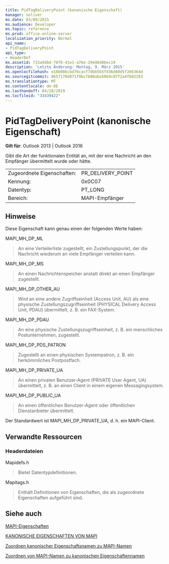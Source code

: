 ```yaml
---
title: PidTagDeliveryPoint (kanonische Eigenschaft)
manager: soliver
ms.date: 03/09/2015
ms.audience: Developer
ms.topic: reference
ms.prod: office-online-server
localization_priority: Normal
api_name:
- PidTagDeliveryPoint
api_type:
- HeaderDef
ms.assetid: 715a9dbd-78f8-41e1-a76e-29448d06ec19
description: 'Letzte Änderung: Montag, 9. März 2015'
ms.openlocfilehash: e18b08bcbd76cacf7dbb5b5fd36d80d5f266364d
ms.sourcegitcommit: 8657170d071f9bcf680aba50b9c07f2a4fb82283
ms.translationtype: MT
ms.contentlocale: de-DE
ms.lasthandoff: 04/28/2019
ms.locfileid: "33439422"
---
```

# <a name="pidtagdeliverypoint-canonical-property"></a>PidTagDeliveryPoint (kanonische Eigenschaft)

  
  
**Gilt für**: Outlook 2013 | Outlook 2016 
  
Gibt die Art der funktionalen Entität an, mit der eine Nachricht an den Empfänger übermittelt wurde oder hätte. 
  
|||
|:-----|:-----|
|Zugeordnete Eigenschaften:  <br/> |PR_DELIVERY_POINT  <br/> |
|Kennung:  <br/> |0x0C07  <br/> |
|Datentyp:  <br/> |PT_LONG  <br/> |
|Bereich:  <br/> |MAPI-Empfänger  <br/> |
   
## <a name="remarks"></a>Hinweise

Diese Eigenschaft kann genau einen der folgenden Werte haben: 
  
MAPI_MH_DP_ML 
  
> An eine Verteilerliste zugestellt, ein Zustellungspunkt, der die Nachricht wiederum an viele Empfänger verteilen kann.
    
MAPI_MH_DP_MS 
  
> An einen Nachrichtenspeicher anstatt direkt an einen Empfänger zugestellt.
    
MAPI_MH_DP_OTHER_AU 
  
> Wird an eine andere Zugriffseinheit (Access Unit, AU) als eine physische Zustellungszugriffseinheit (PHYSICAL Delivery Access Unit, PDAU) übermittelt, z. B. ein FAX-System.
    
MAPI_MH_DP_PDAU 
  
> An eine physische Zustellungszugriffseinheit, z. B. ein menschliches Postunternehmen, zugestellt.
    
MAPI_MH_DP_PDS_PATRON 
  
> Zugestellt an einen physischen Systempatron, z. B. ein herkömmliches Postpostfach.
    
MAPI_MH_DP_PRIVATE_UA 
  
> An einen privaten Benutzer-Agent (PRIVATE User Agent, UA) übermittelt, z. B. an einen Client in einem eigenen Messagingsystem.
    
MAPI_MH_DP_PUBLIC_UA 
  
> An einen öffentlichen Benutzer-Agent oder öffentlichen Dienstanbieter übermittelt.
    
Der Standardwert ist MAPI_MH_DP_PRIVATE_UA, d. h. ein MAPI-Client. 
  
## <a name="related-resources"></a>Verwandte Ressourcen

### <a name="header-files"></a>Headerdateien

Mapidefs.h
  
> Bietet Datentypdefinitionen.
    
Mapitags.h
  
> Enthält Definitionen von Eigenschaften, die als zugeordnete Eigenschaften aufgeführt sind.
    
## <a name="see-also"></a>Siehe auch



[MAPI-Eigenschaften](mapi-properties.md)
  
[KANONISCHE EIGENSCHAFTEN VON MAPI](mapi-canonical-properties.md)
  
[Zuordnen kanonischer Eigenschaftsnamen zu MAPI-Namen](mapping-canonical-property-names-to-mapi-names.md)
  
[Zuordnen von MAPI-Namen zu kanonischen Eigenschaftennamen](mapping-mapi-names-to-canonical-property-names.md)

